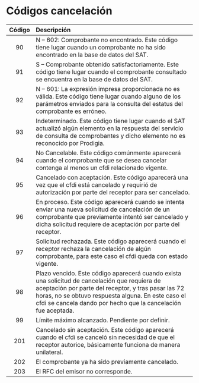 
# Códigos cancelación

| Código | Descripción |
| :----: | :---------------------------------------------------------------------------------------------- |
| 90     | N – 602: Comprobante no encontrado. Este código tiene lugar cuando un comprobante no ha sido encontrado en la base de datos del SAT. |
| 91     | S – Comprobante obtenido satisfactoriamente. Este código tiene lugar cuando el comprobante consultado se encuentra en la base de datos del SAT. |
| 92     | N – 601: La expresión impresa proporcionada no es válida. Este código tiene lugar cuando alguno de los parámetros enviados para la consulta del estatus del comprobante es erróneo. |
| 93	   | Indeterminado. Este código tiene lugar cuando el SAT actualizó algún elemento en la respuesta del servicio de consulta de comprobantes y dicho elemento no es reconocido por Prodigia. |
| 94	   | No Cancelable. Este código comúnmente aparecerá cuando el comprobante que se desea cancelar contenga al menos un cfdi relacionado vigente. |
| 95	   | Cancelado con aceptación. Este código aparecerá una vez que el cfdi está cancelado y requirió de autorización por parte del receptor para ser cancelado. |
| 96	   | En proceso. Este código aparecerá cuando se intenta enviar una nueva solicitud de cancelación de un comprobante que previamente intentó ser cancelado y dicha solicitud requiere de aceptación por parte del receptor. |
| 97	   | Solicitud rechazada. Este código aparecerá cuando el receptor rechaza la cancelación de algún comprobante, para este caso el cfdi queda con estado vigente. |
| 98	   | Plazo vencido. Este código aparecerá cuando exista una solicitud de cancelación que requiera de aceptación por parte del receptor, y tras pasar las 72 horas, no se obtuvo respuesta alguna. En este caso el cfdi se cancela dando por hecho que la cancelación fue aceptada. |
| 99	   | Límite máximo alcanzado. Pendiente por definir. |
| 201	   | Cancelado sin aceptación. Este  código aparecerá cuando el cfdi se canceló sin necesidad de que el receptor autorice, básicamente funciona de manera unilateral. |
| 202	   | El comprobante ya ha sido previamente cancelado. |
| 203    | El RFC del emisor no corresponde. |

